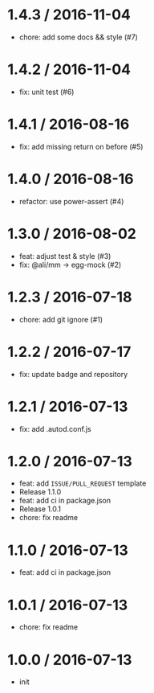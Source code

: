 
1.4.3 / 2016-11-04
==================

  * chore: add some docs && style (#7)

1.4.2 / 2016-11-04
==================

  * fix: unit test (#6)

1.4.1 / 2016-08-16
==================

  * fix: add missing return on before (#5)

1.4.0 / 2016-08-16
==================

  * refactor: use power-assert (#4)

1.3.0 / 2016-08-02
==================

  * feat: adjust test & style (#3)
  * fix: @ali/mm -> egg-mock (#2)

1.2.3 / 2016-07-18
==================

  * chore: add git ignore (#1)

1.2.2 / 2016-07-17
==================

  * fix: update badge and repository

1.2.1 / 2016-07-13
==================

  * fix: add .autod.conf.js

1.2.0 / 2016-07-13
==================

  * feat: add `ISSUE/PULL_REQUEST` template
  * Release 1.1.0
  * feat: add ci in package.json
  * Release 1.0.1
  * chore: fix readme

1.1.0 / 2016-07-13
==================

  * feat: add ci in package.json

1.0.1 / 2016-07-13
==================

  * chore: fix readme

1.0.0 / 2016-07-13
==================

  * init
